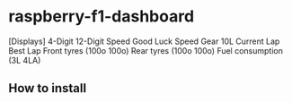 # raspberry-f1-dashboard

[Displays]
4-Digit     12-Digit
Speed       Good Luck
Speed       Gear    10L
            Current Lap
            Best Lap
            Front tyres (100o 100o)
            Rear tyres (100o 100o)
            Fuel consumption (3L 4LA)

## How to install

